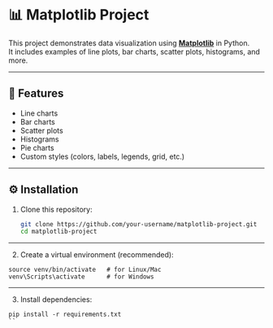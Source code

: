 # 📊 Matplotlib Project

This project demonstrates data visualization using **[Matplotlib](https://matplotlib.org/)** in Python.  
It includes examples of line plots, bar charts, scatter plots, histograms, and more.

---

## 🚀 Features
- Line charts
- Bar charts
- Scatter plots
- Histograms
- Pie charts
- Custom styles (colors, labels, legends, grid, etc.)

---

## ⚙️ Installation
1. Clone this repository:
   ```bash
   git clone https://github.com/your-username/matplotlib-project.git
   cd matplotlib-project
   ```

---

2. Create a virtual environment (recommended):
```
source venv/bin/activate   # for Linux/Mac
venv\Scripts\activate      # for Windows
```
---

3. Install dependencies:
```
pip install -r requirements.txt
``